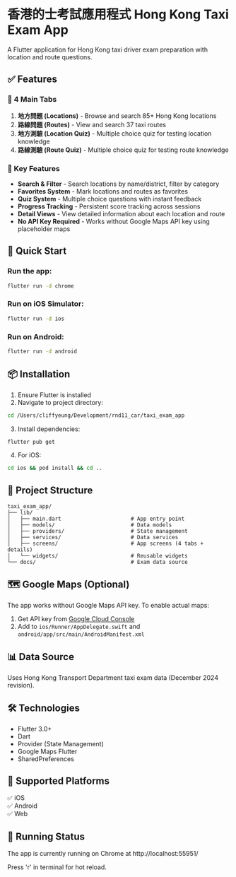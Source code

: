 # 香港的士考試應用程式 Hong Kong Taxi Exam App

A Flutter application for Hong Kong taxi driver exam preparation with location and route questions.

## ✅ Features

### 📱 4 Main Tabs
1. **地方問題 (Locations)** - Browse and search 85+ Hong Kong locations
2. **路線問題 (Routes)** - View and search 37 taxi routes
3. **地方測驗 (Location Quiz)** - Multiple choice quiz for testing location knowledge
4. **路線測驗 (Route Quiz)** - Multiple choice quiz for testing route knowledge

### 🎯 Key Features
- **Search & Filter** - Search locations by name/district, filter by category
- **Favorites System** - Mark locations and routes as favorites
- **Quiz System** - Multiple choice questions with instant feedback
- **Progress Tracking** - Persistent score tracking across sessions
- **Detail Views** - View detailed information about each location and route
- **No API Key Required** - Works without Google Maps API key using placeholder maps

## 🚀 Quick Start

### Run the app:
```bash
flutter run -d chrome
```

### Run on iOS Simulator:
```bash
flutter run -d ios
```

### Run on Android:
```bash
flutter run -d android
```

## 📦 Installation

1. Ensure Flutter is installed
2. Navigate to project directory:
```bash
cd /Users/cliffyeung/Development/rnd11_car/taxi_exam_app
```

3. Install dependencies:
```bash
flutter pub get
```

4. For iOS:
```bash
cd ios && pod install && cd ..
```

## 📂 Project Structure

```
taxi_exam_app/
├── lib/
│   ├── main.dart                      # App entry point
│   ├── models/                        # Data models
│   ├── providers/                     # State management
│   ├── services/                      # Data services
│   ├── screens/                       # App screens (4 tabs + details)
│   └── widgets/                       # Reusable widgets
└── docs/                              # Exam data source
```

## 🗺️ Google Maps (Optional)

The app works without Google Maps API key. To enable actual maps:

1. Get API key from [Google Cloud Console](https://console.cloud.google.com/)
2. Add to `ios/Runner/AppDelegate.swift` and `android/app/src/main/AndroidManifest.xml`

## 📊 Data Source

Uses Hong Kong Transport Department taxi exam data (December 2024 revision).

## 🛠️ Technologies

- Flutter 3.0+
- Dart
- Provider (State Management)
- Google Maps Flutter
- SharedPreferences

## 📱 Supported Platforms

✅ iOS  
✅ Android  
✅ Web

## 🏃 Running Status

The app is currently running on Chrome at http://localhost:55951/

Press 'r' in terminal for hot reload.
